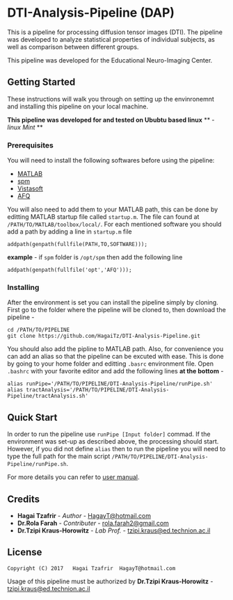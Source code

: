# DTI-Analysis-Pipeline (DAP)
This is a pipeline for processing diffusion tensor images (DTI).
The pipeline was developed to analyze statistical properties of individual
subjects, as well as comparison between different groups.

This pipeline was developed for the Educational Neuro-Imaging Center.

## Getting Started
These instructions will walk you through on setting up the envinronemnt
and installing this pipeline on your local machine.

**This pipeline was developed for and tested on Ububtu based linux**
** - _linux Mint_ **

### Prerequisites
You will need to install the following softwares before using the pipeline:
- [MATLAB](https://www.mathworks.com/)
- [spm](http://www.fil.ion.ucl.ac.uk/spm/software/)
- [Vistasoft](https://github.com/vistalab/vistasoft)
- [AFQ](https://github.com/yeatmanlab/AFQ/wiki)

You will also need to add them to your MATLAB path, this can be done by
editting MATLAB startup file called `startup.m`.
The file can found at `/PATH/TO/MATLAB/toolbox/local/`.
For each mentioned software you should add a path by  adding
a line in `startup.m` file 
```
addpath(genpath(fullfile(PATH,TO,SOFTWARE)));
```
**example** - if `spm` folder is `/opt/spm` then add the following line
```
addpath(genpath(fullfile('opt','AFQ')));
```

### Installing
After the environment is set you can install the pipeline simply by cloning.
First go to the folder where the pipeline will be cloned to, 
then download the pipeline -
```
cd /PATH/TO/PIPELINE
git clone https://github.com/HagaiTz/DTI-Analysis-Pipeline.git
```
You should also add the pipline to MATLAB path.
Also, for convenience you can add an alias so that the pipeline can be 
excuted with ease. This is done by going to your home folder and editting `.basrc`
environment file.
Open `.bashrc` with your favorite editor and add the following lines
 **at the bottom** -
```
alias runPipe='/PATH/TO/PIPELINE/DTI-Analysis-Pipeline/runPipe.sh'
alias tractAnalysis='/PATH/TO/PIPELINE/DTI-Analysis-Pipeline/tractAnalysis.sh'
```

## Quick Start
In order to run the pipeline use `runPipe [Input folder]` commad. 
If the environment was set-up as described above, the processing should start.
However, if you did not define `alias` then to run the pipeline you will need
to type the full path for the main script 
`/PATH/TO/PIPELINE/DTI-Analysis-Pipeline/runPipe.sh`.

For more details you can refer to [user manual](manual.pdf).

## Credits
- **Hagai Tzafrir** - *Author* - HagayT@hotmail.com
- **Dr.Rola Farah** - *Contributer* - rola.farah2@gmail.com
- **Dr.Tzipi Kraus-Horowitz** - *Lab Prof.* - tzipi.kraus@ed.technion.ac.il

## License

	Copyright (C) 2017   Hagai Tzafrir  HagayT@hotmail.com

Usage of this pipeline must be authorized by **Dr.Tzipi Kraus-Horowitz** - tzipi.kraus@ed.technion.ac.il



